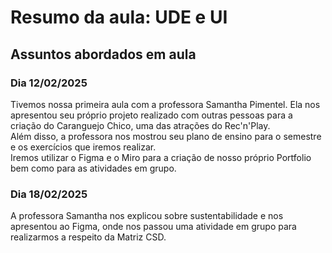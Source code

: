 <h1>Resumo da aula: UDE e UI</h1>

<h2>Assuntos abordados em aula</h2>

<h3>Dia 12/02/2025</h3>

<p>
  Tivemos nossa primeira aula com a professora Samantha Pimentel. Ela nos apresentou seu próprio projeto realizado com outras pessoas para a criação do Caranguejo Chico, uma das atrações do Rec'n'Play.<br>
  Além disso, a professora nos mostrou seu plano de ensino para o semestre e os exercícios que iremos realizar.<br>
  Iremos utilizar o Figma e o Miro para a criação de nosso próprio Portfolio bem como para as atividades em grupo.
</p>

<h3> Dia 18/02/2025</h3>

<p> 
  A professora Samantha nos explicou sobre sustentabilidade e nos apresentou ao Figma, onde nos passou uma atividade em grupo para realizarmos a respeito da Matriz CSD. 
</p>
